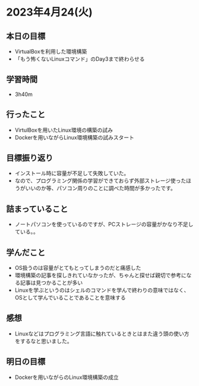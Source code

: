 # 2023年4月24(火)

## 本日の目標
- VirtualBoxを利用した環境構築
- 「もう怖くないLinuxコマンド」のDay3まで終わらせる

## 学習時間
- 3h40m

## 行ったこと
- VirtulBoxを用いたLinux環境の構築の試み
- Dockerを用いながらLinux環境構築の試みスタート
   
## 目標振り返り
- インストール時に容量が不足して失敗していた。
- なので、プログラミング関係の学習ができておらず外部ストレージ使ったほうがいいのか等、パソコン周りのことに調べた時間が多かったです。

## 詰まっていること
- ノートパソコンを使っているのですが、PCストレージの容量がかなり不足している。。

## 学んだこと
- OS扱うのは容量がとてもとってしまうのだと痛感した
- 環境構築の記事を探しきれていなかったが、ちゃんと探せば親切で参考になる記事は見つかることが多い
- Linuxを学ぶというのはシェルのコマンドを学んで終わりの意味ではなく、OSとして学んでいることであることを意味する

## 感想
- Linuxなどはプログラミング言語に触れているときとはまた違う頭の使い方をするなと思いました。

## 明日の目標
- Dockerを用いながらのLinux環境構築の成立